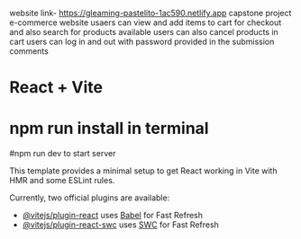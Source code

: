 website link- https://gleaming-pastelito-1ac590.netlify.app
capstone project
e-commerce website
usaers can view and add items to cart for checkout and also search for products available
users can also cancel products in cart
users can log in and out with password provided in the submission comments
# React + Vite
# npm run install in terminal
#npm run dev to start server


This template provides a minimal setup to get React working in Vite with HMR and some ESLint rules.

Currently, two official plugins are available:

- [@vitejs/plugin-react](https://github.com/vitejs/vite-plugin-react/blob/main/packages/plugin-react/README.md) uses [Babel](https://babeljs.io/) for Fast Refresh
- [@vitejs/plugin-react-swc](https://github.com/vitejs/vite-plugin-react-swc) uses [SWC](https://swc.rs/) for Fast Refresh
